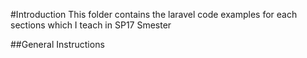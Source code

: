 #Introduction
This folder contains the laravel code examples for each sections which I teach in SP17 Smester

##General Instructions
